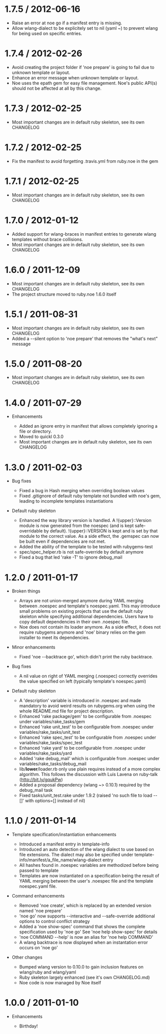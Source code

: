 # 1.7.5 / 2012-06-16

  * Raise an error at noe go if a manifest entry is missing.
  * Allow wlang-dialect to be explicitely set to nil (yaml ~) to prevent wlang for
    being used on specific entries.

# 1.7.4 / 2012-02-26

  * Avoid creating the project folder if 'noe prepare' is going to fail due to unknown
    template or layout.
  * Enhance an error message when unknown template or layout.
  * Noe uses the epath gem for easy file management. Noe's public API(s) should not be
    affected at all by this change.

# 1.7.3 / 2012-02-25

  * Most important changes are in default ruby skeleton, see its own CHANGELOG

# 1.7.2 / 2012-02-25

  * Fix the manifest to avoid forgetting .travis.yml from ruby.noe in the gem

# 1.7.1 / 2012-02-25

  * Most important changes are in default ruby skeleton, see its own CHANGELOG

# 1.7.0 / 2012-01-12

  * Added support for wlang-braces in manifest entries to generate wlang 
    templates without brace collisions.
  * Most important changes are in default ruby skeleton, see its own CHANGELOG

# 1.6.0 / 2011-12-09

  * Most important changes are in default ruby skeleton, see its own CHANGELOG
  * The project structure moved to ruby.noe 1.6.0 itself

# 1.5.1 / 2011-08-31

  * Most important changes are in default ruby skeleton, see its own CHANGELOG
  * Added a --silent option to 'noe prepare' that removes the "what's next" 
    message

# 1.5.0 / 2011-08-20

  * Most important changes are in default ruby skeleton, see its own CHANGELOG

# 1.4.0 / 2011-07-29

* Enhancements

  * Added an ignore entry in manifest that allows completely ignoring a file or 
    directory.
  * Moved to quickl 0.3.0
  * Most important changes are in default ruby skeleton, see its own CHANGELOG

# 1.3.0 / 2011-02-03

* Bug fixes

  * Fixed a bug in Hash merging when overriding boolean values
  * Fixed .gitignore of default ruby template not bundled with noe's gem, leading to incomplete templates
    instantiations
  
* Default ruby skeleton

  * Enhanced the way library version is handled. A !{upper}::Version module is now generated from
    the noespec (and is kept safe-overridable by default). !{upper}::VERSION is kept and is set by 
    that module to the correct value. As a side effect, the .gemspec can now be built even if 
    dependencies are not met.
  * Added the ability of the template to be tested with rubygems-test
  * spec/spec_helper.rb is not safe-override by default anymore
  * Fixed a bug that led 'rake -T' to ignore debug_mail

# 1.2.0 / 2011-01-17

* Broken things

  * Arrays are not union-merged anymore during YAML merging between .noespec and template's noespec.yaml. 
    This may introduce small problems on existing projects that use the default ruby skeleton while 
    specifying additional dependencies. Users have to copy default dependencies in their own .noespec 
    file.
  * Noe does not contain its loader anymore. As a side effect, it does not require rubygems anymore
    and 'noe' binary relies on the gem installer to meet its dependencies.

* Minor enhancements

  * Fixed 'noe --backtrace go', which didn't print the ruby backtrace.

* Bug fixes

  * A nil value on right of YAML merging (.noespec) correctly overrides the value specified on left
    (typically template's noespec.yaml)

* Default ruby skeleton

  * A 'description' variable is introduced in .noespec and made mandatory to avoid weird results 
    on rubygems.org when using the whole README.md file for project description.
  * Enhanced 'rake package/gem' to be configurable from .noespec under variables/rake_tasks/gem
  * Enhanced 'rake unit_test' to be configurable from .noespec under variables/rake_tasks/unit_test
  * Enhanced 'rake spec_test' to be configurable from .noespec under variables/rake_tasks/spec_test
  * Enhanced 'rake yard' to be configurable from .noespec under variables/rake_tasks/yard
  * Added 'rake debug_mail' which is configurable from .noespec under variables/rake_tasks/debug_mail
  * lib/__lower__/loader.rb only use plain requires instead of a more complex algorithm. This follows
    the discussion with Luis Lavena on ruby-talk (http://bit.ly/gqukPw)
  * Added a proposal dependency (wlang ~> 0.10.1) required by the debug_mail task
  * Fixed tasks/unit_test.rake under 1.9.2 (raised 'no such file to load -- []' with options=[] instead 
    of nil)

# 1.1.0 / 2011-01-14

* Template specification/instantiation enhancements

  * Introduced a manifest entry in template-info 
  * Introduced an auto detection of the wlang dialect to use based on file extensions. 
    The dialect may also be specified under template-info/manifest/a_file_name/wlang-dialect 
    entry
  * All hashes found in .noespec variables are methodized before being passed to template
  * Templates are now instantiated on a specification being the result of YAML merging 
    between the user's .noespec file and the template noespec.yaml file.

* Command enhancements

  * Removed 'noe create', which is replaced by an extended version named 'noe prepare'
  * 'noe go' now supports --interactive and --safe-override additional options to control conflict strategy
  * Added a 'noe show-spec' command that shows the complete specification used by 'noe go'
    See 'noe help show-spec' for details
  * 'noe COMMAND --help' is now an alias for 'noe help COMMAND'  
  * A wlang backtrace is now displayed when an instantation error occurs on 'noe go'

* Other changes

  * Bumped wlang version to 0.10.0 to gain inclusion features on wlang/ruby and wlang/yaml
  * Ruby skeleton largely enhanced (see it's own CHANGELOG.md)
  * Noe code is now managed by Noe itself

# 1.0.0 / 2011-01-10

* Enhancements

  * Birthday!
